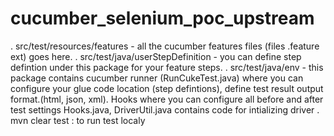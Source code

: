 # cucumber_selenium_poc_upstream
 . src/test/resources/features - all the cucumber features files (files .feature ext) goes here.
 . src/test/java/userStepDefinition - you can define step defintion under this package for your feature steps.
 . src/test/java/env - this package contains cucumber runner (RunCukeTest.java) where you can configure your glue code location (step defintions), define test result   output format.(html, json, xml). Hooks where you can configure all before and after test settings Hooks.java, DriverUtil.java contains code for intializing driver 
 . mvn clear test : to run test localy 
 
